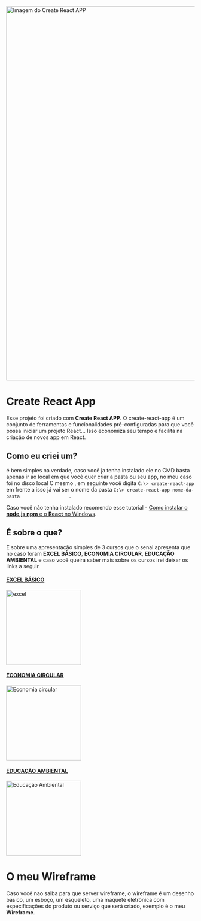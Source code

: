 <img src="https://user-images.githubusercontent.com/71887974/110981381-d4235700-8345-11eb-9d0b-4c5f07a7338d.png" alt="Imagem do Create React APP" width="1000" />


# Create React App

Esse projeto foi criado com **Create React APP**. O create-react-app é um conjunto de ferramentas e funcionalidades pré-configuradas para que você possa iniciar um projeto React... Isso economiza seu tempo e facilita na criação de novos app em React.

## Como eu criei um?

é bem simples na verdade, caso você ja tenha instalado ele no CMD basta apenas ir ao local em que você quer criar a pasta ou seu app, no meu caso foi no disco local C mesmo , em seguinte você digita ``` C:\> create-react-app                ``` em frente a isso já vai ser o nome da pasta ``` C:\> create-react-app nome-da-pasta                   ``` .

Caso você não tenha instalado recomendo esse tutorial - [Como instalar o **node.js npm** e o **React** no Windows](https://www.devmedia.com.br/como-instalar-o-node-js-npm-e-o-react-no-windows/40329).

## É sobre o que?

É sobre uma apresentação simples de 3 cursos que o senai apresenta que no caso foram **EXCEL BÁSICO**, **ECONOMIA CIRCULAR**, **EDUCAÇÃO AMBIENTAL** e caso você queira saber mais sobre os cursos irei deixar os links a seguir.

#### [EXCEL BÁSICO](https://suicobrasileira.sp.senai.br/curso/92632/115/excel-basico)
<img src="https://s2.glbimg.com/caJWl-XvrSgaNHs43wCc4VflPH0=/0x0:620x336/984x0/smart/filters:strip_icc()/s.glbimg.com/po/tt2/f/original/2018/05/24/excel-excel-kommentare-drucken-excel-vba-function-mehrere-rckgabewerte.jpg" alt="excel" width="200"/>

#### [ECONOMIA CIRCULAR](https://suicobrasileira.sp.senai.br/curso/90950/115/economia-circular)
<img src="https://cdn4.ecycle.com.br/cache/images/2020-07/50-650-economia-circular-pb.jpg" alt="Economia circular" width="200"/>

#### [EDUCAÇÃO AMBIENTAL](https://suicobrasileira.sp.senai.br/curso/78391/115/competencia-transversal-educacao-ambiental)
<img src="https://sinergiaengenharia.com.br/wp-content/uploads/2019/01/educacao-ambiental-sinergia-engenharia-de-meio-ambiente.png" alt="Educação Ambiental" width="200"/>

# O meu Wireframe
Caso você nao saiba para que server wireframe, o wireframe é um desenho básico, um esboço, um esqueleto, uma maquete eletrônica com especificações do produto ou serviço que será criado, exemplo é o meu **Wireframe**.





